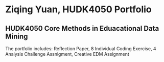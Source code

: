 # Ziqing Yuan, HUDK4050 Portfolio
## HUDK4050 Core Methods in Eduacational Data Mining
The portfolio includes: Reflection Paper, 8 Individual Coding Exercise, 4 Analysis Challenge Assnigment, Creative EDM Assignment
